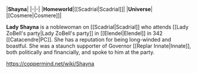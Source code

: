 |**Shayna**|
|-|-|
|**Homeworld**|[[Scadrial\|Scadrial]]|
|**Universe**|[[Cosmere\|Cosmere]]|

**Lady Shayna** is a noblewoman on [[Scadrial\|Scadrial]] who attends [[Lady ZoBell's party\|Lady ZoBell's party]] in [[Elendel\|Elendel]] in 342 [[Catacendre\|PC]].
She has a reputation for being long-winded and boastful. She was a staunch supporter of Governor [[Replar Innate\|Innate]], both politically and financially, and spoke to him at the party.



https://coppermind.net/wiki/Shayna